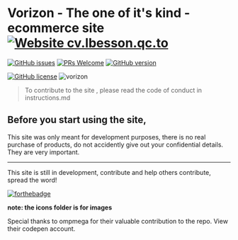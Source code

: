 # Vorizon - The one of it's kind - ecommerce site[![Website cv.lbesson.qc.to](https://img.shields.io/website-up-down-green-red/http/cv.lbesson.qc.to.svg)](http://cv.lbesson.qc.to/)
[![GitHub issues](https://img.shields.io/github/issues/Naereen/StrapDown.js.svg)](https://GitHub.com/Naereen/StrapDown.js/issues/)
[![PRs Welcome](https://img.shields.io/badge/PRs-welcome-brightgreen.svg?style=flat-square)](http://makeapullrequest.com)
[![GitHub version](https://badge.fury.io/gh/Naereen%2FStrapDown.js.svg)](https://github.com/Naereen/StrapDown.js)

[![GitHub license](https://img.shields.io/github/license/Naereen/StrapDown.js.svg)](https://github.com/Naereen/StrapDown.js/blob/master/LICENSE)
![vorizon](https://github.com/Aryankpoor/e-commerce-site/blob/master/assets/app.png)

> To contribute to the site , please read the code of conduct in instructions.md

## Before you start using the site, 
This site was only meant for development purposes, there is no real purchase of products, do not accidently give out your confidential details. They are very important.

<hr>

This site is still in development, contribute and help others contribute, spread the word!

[![forthebadge](https://forthebadge.com/images/badges/made-with-javascript.svg)](https://forthebadge.com) 

**note: the icons folder is for images**

Special thanks to ompmega for their valuable contribution to the repo. View their codepen account.

